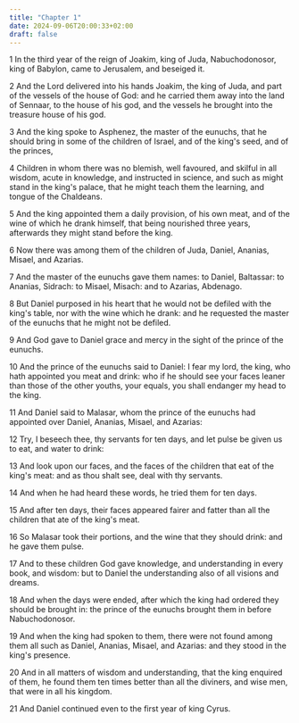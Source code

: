 ```yaml
---
title: "Chapter 1"
date: 2024-09-06T20:00:33+02:00
draft: false
---
```



1 In the third year of the reign of Joakim, king of Juda, Nabuchodonosor, king of Babylon, came to Jerusalem, and beseiged it.

2 And the Lord delivered into his hands Joakim, the king of Juda, and part of the vessels of the house of God: and he carried them away into the land of Sennaar, to the house of his god, and the vessels he brought into the treasure house of his god.

3 And the king spoke to Asphenez, the master of the eunuchs, that he should bring in some of the children of Israel, and of the king's seed, and of the princes,

4 Children in whom there was no blemish, well favoured, and skilful in all wisdom, acute in knowledge, and instructed in science, and such as might stand in the king's palace, that he might teach them the learning, and tongue of the Chaldeans.

5 And the king appointed them a daily provision, of his own meat, and of the wine of which he drank himself, that being nourished three years, afterwards they might stand before the king.

6 Now there was among them of the children of Juda, Daniel, Ananias, Misael, and Azarias.

7 And the master of the eunuchs gave them names: to Daniel, Baltassar: to Ananias, Sidrach: to Misael, Misach: and to Azarias, Abdenago.

8 But Daniel purposed in his heart that he would not be defiled with the king's table, nor with the wine which he drank: and he requested the master of the eunuchs that he might not be defiled.

9 And God gave to Daniel grace and mercy in the sight of the prince of the eunuchs.

10 And the prince of the eunuchs said to Daniel: I fear my lord, the king, who hath appointed you meat and drink: who if he should see your faces leaner than those of the other youths, your equals, you shall endanger my head to the king.

11 And Daniel said to Malasar, whom the prince of the eunuchs had appointed over Daniel, Ananias, Misael, and Azarias:

12 Try, I beseech thee, thy servants for ten days, and let pulse be given us to eat, and water to drink:

13 And look upon our faces, and the faces of the children that eat of the king's meat: and as thou shalt see, deal with thy servants.

14 And when he had heard these words, he tried them for ten days.

15 And after ten days, their faces appeared fairer and fatter than all the children that ate of the king's meat.

16 So Malasar took their portions, and the wine that they should drink: and he gave them pulse.

17 And to these children God gave knowledge, and understanding in every book, and wisdom: but to Daniel the understanding also of all visions and dreams.

18 And when the days were ended, after which the king had ordered they should be brought in: the prince of the eunuchs brought them in before Nabuchodonosor.

19 And when the king had spoken to them, there were not found among them all such as Daniel, Ananias, Misael, and Azarias: and they stood in the king's presence.

20 And in all matters of wisdom and understanding, that the king enquired of them, he found them ten times better than all the diviners, and wise men, that were in all his kingdom.

21 And Daniel continued even to the first year of king Cyrus.


